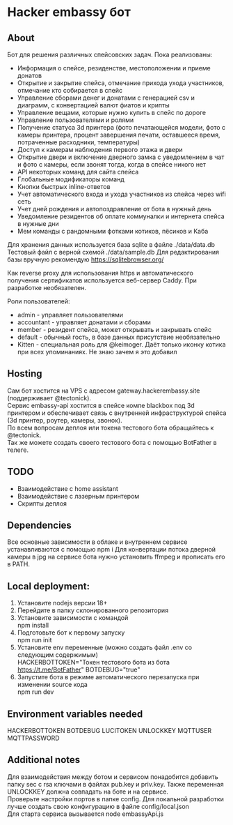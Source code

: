 # Hacker embassy бот
## About
Бот для решения различных спейсовских задач. Пока реализованы:
- Информация о спейсе, резиденстве, местоположении и приеме донатов
- Открытие и закрытие спейса, отмечание прихода ухода участников, отмечание кто собирается в спейс
- Управление сборами денег и донатами с генерацией csv и диаграмм, с конвертацией валют фиатов и крипты
- Управление вещами, которые нужно купить в спейс по дороге
- Управление пользователями и ролями
- Получение статуса 3d принтера (фото печатающейся модели, фото с камеры принтера, процент завершения печати, оставшееся время, потраченные расходники, температуры)
- Доступ к камерам наблюдения первого этажа и двери
- Открытие двери и включение дверного замка с уведомлением в чат и фото с камеры, если звонят тогда, когда в спейсе никого нет
- API некоторых команд для сайта спейса
- Глобальные модификаторы команд
- Кнопки быстрых inline-ответов
- Учет автоматического входа и ухода участников из спейса через wifi сеть
- Учет дней рождения и автопоздравление от бота в нужный день
- Уведомление резидентов об оплате коммуналки и интернета спейса в нужные дни
- Мем команды с рандомными фотками котиков, пёсиков и Каба

Для хранения данных используется база sqlite в файле ./data/data.db
Тестовый файл с верной схемой ./data/sample.db
Для редактирования базы вручную рекомендую https://sqlitebrowser.org/

Как reverse proxy для использования https и автоматического получения сертификатов используется веб-сервер Caddy. При разработке необязателен.

Роли пользователей: 
- admin - управляет пользователями
- accountant - управляет донатами и сборами
- member - резидент спейса, может открывать и закрывать спейс
- default - обычный гость, в базе данных присутствие необязательно
- Kitten - специальная роль для @keimoger. Даёт только иконку котика при всех упоминаниях. Не знаю зачем я это добавил

## Hosting
Сам бот хостится на VPS с адресом gateway.hackerembassy.site (поддерживает @tectonick).   
Сервис embassy-api хостится в спейсе компе blackbox под 3d принтером и обеспечивает связь с внутренней инфраструктурой спейса (3d принтер, роутер, камеры, звонок).  
По всем вопросам деплоя или токена тестового бота обращайтесь к @tectonick.   
Так же можете создать своего тестового бота с помощью BotFather в телеге.  

## TODO
- Взаимодействие с home assistant
- Взаимодействие с лазерным принтером
- Скрипты деплоя

## Dependencies
Все основные зависимости в облаке и внутреннем сервисе устанавливаются с помощью npm i
Для конвертации потока дверной камеры в jpg на сервисе бота нужно установить ffmpeg и прописать его в PATH.

## Local deployment:
1. Установите nodejs версии 18+
2. Перейдите в папку склонированного репозитория
3. Установите зависимости с командой  
        npm install
4. Подготовьте бот к первому запуску  
        npm run init
5. Установите env переменные (можно создать файл .env со следующим содержимым)  
        HACKERBOTTOKEN="Токен тестового бота из бота https://t.me/BotFather"
        BOTDEBUG="true"
6. Запустите бота в режиме автоматического перезапуска при изменении source кода  
        npm run dev

## Environment variables needed
HACKERBOTTOKEN
BOTDEBUG
LUCITOKEN
UNLOCKKEY
MQTTUSER
MQTTPASSWORD

## Additional notes
Для взаимодействия между ботом и сервисом понадобится добавить папку sec с rsa ключами в файлах pub.key и priv.key. 
Также переменная UNLOCKKEY должна совпадать на боте и на сервисе.  
Проверьте настройки портов в папке config. Для локальной разработки лучше создать свою конфигурацию в файле config/local.json  
Для старта сервиса вызывается node embassyApi.js  